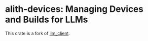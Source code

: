 # alith-devices: Managing Devices and Builds for LLMs

This crate is a fork of [llm_client](https://github.com/ShelbyJenkins/llm_client).
